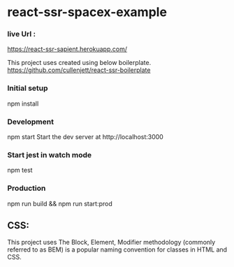 
# react-ssr-spacex-example

### live Url :

https://react-ssr-sapient.herokuapp.com/


This project uses created using below boilerplate.
https://github.com/cullenjett/react-ssr-boilerplate

### Initial setup
npm install

### Development
npm start
Start the dev server at http://localhost:3000

### Start jest in watch mode
npm test


### Production
npm run build && npm run start:prod


## CSS: 

This project uses The Block, Element, Modifier methodology (commonly referred to as BEM) is a popular naming convention for classes in HTML and CSS.

